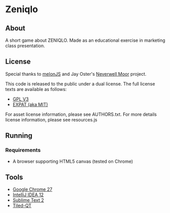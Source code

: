 # Zeniqlo

## About

A short game about ZENIQLO.
Made as an educational exercise in marketing class presentation.

## License

Special thanks to [melonJS](http://www.melonjs.org/) and Jay Oster's [Neverwell Moor](http://git.kodewerx.org/neverwell-moor/) project.

This code is released to the public under a dual license.
The full license texts are available as follows:

* [GPL V3](gpl-3.0.txt)
* [EXPAT (aka MIT)](COPYING.txt)

For asset license information, please see AUTHORS.txt.
For more details license information, please see resources.js

## Running

### Requirements

- A browser supporting HTML5 canvas (tested on Chrome)

## Tools

- [Google Chrome 27](http://www.google.com/chrome/)
- [IntelliJ IDEA 12](http://www.jetbrains.com/idea/)
- [Sublime Text 2](http://www.sublimetext.com/)
- [Tiled-QT](http://www.mapeditor.org/)
